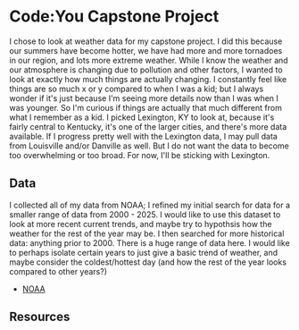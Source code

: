 # Code:You Capstone Project

I chose to look at weather data for my capstone project. I did this because our summers have become hotter, we have had more and more tornadoes in our region, and lots more extreme weather. While I know the weather and our atmosphere is changing due to pollution and other factors, I wanted to look at exactly how much things are actually changing. I constantly feel like things are so much x or y compared to when I was a kid; but I always wonder if it's just because I'm seeing more details now than I was when I was younger. So I'm curious if things are actually that much different from what I remember as a kid. I picked Lexington, KY to look at, because it's fairly central to Kentucky, it's one of the larger cities, and there's more data available. If I progress pretty well with the Lexington data, I may pull data from Louisville and/or Danville as well. But I do not want the data to become too overwhelming or too broad. For now, I'll be sticking with Lexington.

## Data

I collected all of my data from NOAA; I refined my initial search for data for a smaller range of data from 2000 - 2025. I would like to use this dataset to look at more recent current trends, and maybe try to hypothsis how the weather for the rest of the year may be. I then searched for more historical data: anything prior to 2000. There is a huge range of data here. I would like to perhaps isolate certain years to just give a basic trend of weather, and maybe consider the coldest/hottest day (and how the rest of the year looks compared to other years?)

- [NOAA](https://www.ncei.noaa.gov/access/search/index)

## Resources
